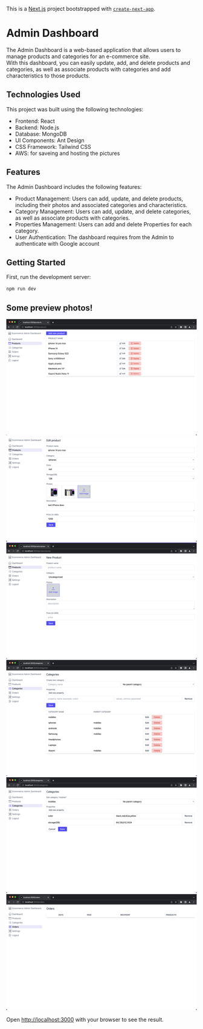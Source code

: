 This is a [Next.js](https://nextjs.org/) project bootstrapped with [`create-next-app`](https://github.com/vercel/next.js/tree/canary/packages/create-next-app).

# Admin Dashboard
The Admin Dashboard is a web-based application that allows users to manage products and categories for an e-commerce site. <br />
With this dashboard, you can easily update, add, and delete products and categories, as well as associate products with categories and add characteristics to those products.

## Technologies Used
This project was built using the following technologies:
* Frontend: React
* Backend: Node.js
* Database: MongoDB
* UI Components: Ant Design
* CSS Framework: Tailwind CSS
* AWS: for saveing and hosting the pictures


## Features
The Admin Dashboard includes the following features:
* Product Management: Users can add, update, and delete products, including their photos and associated categories and characteristics.
* Category Management: Users can add, update, and delete categories, as well as associate products with categories.
* Properties Management: Users can add and delete Properties for each category.
* User Authentication: The dashboard requires from the Admin to authenticate with Google account


## Getting Started 

First, run the development server:

```bash
npm run dev

```
## Some preview photos!
![Product page](./images-README/ProductsPage.png)
![Edit New Product](./images-README/EditNewProduct.png)
![Add New Product](./images-README/AddNewProduct.png)
![Categories Page](./images-README/CategoriesPage.png)
![Edit Categories Page](./images-README/EditCategoriesPage.png)
![Orders Page](./images-README/OrdersPage.png)



Open [http://localhost:3000](http://localhost:3000) with your browser to see the result.

